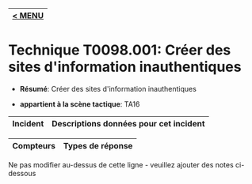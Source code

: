 |[< MENU](../../README.md)|
|---|
# Technique T0098.001: Créer des sites d'information inauthentiques

* **Résumé**: Créer des sites d'information inauthentiques

* **appartient à la scène tactique**: TA16


|Incident |Descriptions données pour cet incident |
|-------- |-------------------- |



|Compteurs |Types de réponse |
|-------- |-------------- |


Ne pas modifier au-dessus de cette ligne - veuillez ajouter des notes ci-dessous